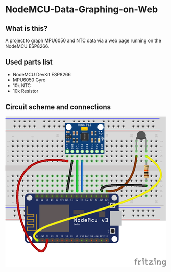 # NodeMCU-Data-Graphing-on-Web
## What is this?
A project to graph MPU6050 and NTC data via a web page running on the NodeMCU ESP8266.

## Used parts list
- NodeMCU DevKit ESP8266
- MPU6050 Gyro 
- 10k NTC
- 10k Resistor

## Circuit scheme and connections

![Scheme](https://raw.githubusercontent.com/prdsmehmetstc/NodeMCU-Data-Graphing-on-Web/master/NodeMCU_DataGrapher_Scheme.png)

